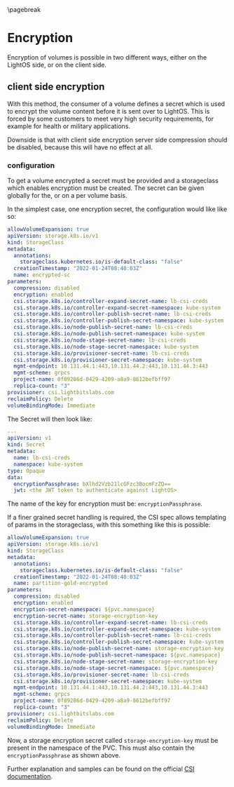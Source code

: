 <div style="page-break-after: always;"></div>
\pagebreak

# Encryption

Encryption of volumes is possible in two different ways, either on the LightOS side, or on the client side.

## client side encryption

With this method, the consumer of a volume defines a secret which is used to encrypt the volume content before it is sent over to LightOS.
This is forced by some customers to meet very high security requirements, for example for health or military applications.

Downside is that with client side encryption server side compression should be disabled, because this will have no effect at all.

### configuration

To get a volume encrypted a secret must be provided and a storageclass which enables encryption must be created.
The secret can be given globally for the, or on a per volume basis.

In the simplest case, one encryption secret, the configuration would like like so:

```yaml
allowVolumeExpansion: true
apiVersion: storage.k8s.io/v1
kind: StorageClass
metadata:
  annotations:
    storageclass.kubernetes.io/is-default-class: "false"
  creationTimestamp: "2022-01-24T08:40:03Z"
  name: encrypted-sc
parameters:
  compression: disabled
  encryption: enabled
  csi.storage.k8s.io/controller-expand-secret-name: lb-csi-creds
  csi.storage.k8s.io/controller-expand-secret-namespace: kube-system
  csi.storage.k8s.io/controller-publish-secret-name: lb-csi-creds
  csi.storage.k8s.io/controller-publish-secret-namespace: kube-system
  csi.storage.k8s.io/node-publish-secret-name: lb-csi-creds
  csi.storage.k8s.io/node-publish-secret-namespace: kube-system
  csi.storage.k8s.io/node-stage-secret-name: lb-csi-creds
  csi.storage.k8s.io/node-stage-secret-namespace: kube-system
  csi.storage.k8s.io/provisioner-secret-name: lb-csi-creds
  csi.storage.k8s.io/provisioner-secret-namespace: kube-system
  mgmt-endpoint: 10.131.44.1:443,10.131.44.2:443,10.131.44.3:443
  mgmt-scheme: grpcs
  project-name: 0f89286d-0429-4209-a8a9-8612befbff97
  replica-count: "3"
provisioner: csi.lightbitslabs.com
reclaimPolicy: Delete
volumeBindingMode: Immediate
```

The Secret will then look like:

```yaml
---
apiVersion: v1
kind: Secret
metadata:
  name: lb-csi-creds
  namespace: kube-system
type: Opaque
data:
  encryptionPassphrase: bXlhd2Vzb21lcGFzc3BocmFzZQ==
  jwt: <the JWT token to authenticate against LightOS>
```

The name of the key for encryption must be: `encryptionPassphrase`.

If a finer grained secret handling is required, the CSI spec allows templating of params in the storageclass, with this something like this is possible:

```yaml
allowVolumeExpansion: true
apiVersion: storage.k8s.io/v1
kind: StorageClass
metadata:
  annotations:
    storageclass.kubernetes.io/is-default-class: "false"
  creationTimestamp: "2022-01-24T08:40:03Z"
  name: partition-gold-encrypted
parameters:
  compression: disabled
  encryption: enabled
  encryption-secret-namespace: ${pvc.namespace}
  encryption-secret-name: storage-encryption-key
  csi.storage.k8s.io/controller-expand-secret-name: lb-csi-creds
  csi.storage.k8s.io/controller-expand-secret-namespace: kube-system
  csi.storage.k8s.io/controller-publish-secret-name: lb-csi-creds
  csi.storage.k8s.io/controller-publish-secret-namespace: kube-system
  csi.storage.k8s.io/node-publish-secret-name: storage-encryption-key
  csi.storage.k8s.io/node-publish-secret-namespace: ${pvc.namespace}
  csi.storage.k8s.io/node-stage-secret-name: storage-encryption-key
  csi.storage.k8s.io/node-stage-secret-namespace: ${pvc.namespace}
  csi.storage.k8s.io/provisioner-secret-name: lb-csi-creds
  csi.storage.k8s.io/provisioner-secret-namespace: kube-system
  mgmt-endpoint: 10.131.44.1:443,10.131.44.2:443,10.131.44.3:443
  mgmt-scheme: grpcs
  project-name: 0f89286d-0429-4209-a8a9-8612befbff97
  replica-count: "3"
provisioner: csi.lightbitslabs.com
reclaimPolicy: Delete
volumeBindingMode: Immediate
```

Now, a storage encryption secret called `storage-encryption-key` must be present in the namespace of the PVC. This must also contain the `encryptionPassphrase` as shown above.

Further explanation and samples can be found on the official [CSI documentation](https://kubernetes-csi.github.io/docs/secrets-and-credentials-storage-class.html#per-volume-secrets).
